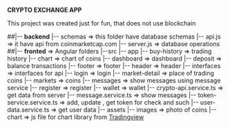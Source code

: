 **CRYPTO EXCHANGE APP** 

This project was created just for fun, that does not use blockchain

##|-- **backend** 
    |-- schemas => this folder have database schemas
    |-- api.js => it have api from coinmarketcap.com 
    |-- server.js => database operations 
##|-- **fronted** => Angular folders
    |--src
       |-- app
            |-- buy-history => trading history
            |-- chart => chart of coins
            |-- dashboard => dashboard
            |-- deposit => balance transactions
            |-- footer => footer
            |-- header => header 
            |-- interfaces => interfaces for api 
            |-- login => login
            |-- market-detail => place of trading coins
            |-- markets => coins
            |-- messages => show messages using message service
            |-- register => register
            |-- wallet => wallet
            |-- crypto-api.service.ts => get data from server
            |-- message.service.ts => show messages 
            |-- token-service.service.ts => add, update , get token for check and such
            |-- user-data.service.ts => get user data
        |-- assets
            |-- images => photo of coins 
            |-- chart => js file for chart library from [Tradingview](https://www.tradingview.com/widget/advanced-chart/)  


        
